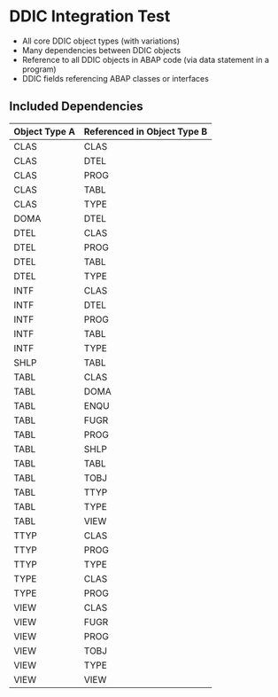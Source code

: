 # DDIC Integration Test

- All core DDIC object types (with variations)
- Many dependencies between DDIC objects
- Reference to all DDIC objects in ABAP code (via data statement in a program)
- DDIC fields referencing ABAP classes or interfaces

## Included Dependencies

Object Type A | Referenced in Object Type B
--------------|----------------------------
CLAS | CLAS
CLAS | DTEL
CLAS | PROG
CLAS | TABL
CLAS | TYPE
DOMA | DTEL
DTEL | CLAS
DTEL | PROG
DTEL | TABL
DTEL | TYPE
INTF | CLAS
INTF | DTEL
INTF | PROG
INTF | TABL
INTF | TYPE
SHLP | TABL
TABL | CLAS
TABL | DOMA
TABL | ENQU
TABL | FUGR
TABL | PROG
TABL | SHLP
TABL | TABL
TABL | TOBJ
TABL | TTYP
TABL | TYPE
TABL | VIEW
TTYP | CLAS
TTYP | PROG
TTYP | TYPE
TYPE | CLAS
TYPE | PROG
VIEW | CLAS
VIEW | FUGR
VIEW | PROG
VIEW | TOBJ
VIEW | TYPE
VIEW | VIEW
